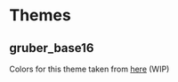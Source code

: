 # Themes 
## gruber_base16
Colors for this theme taken from [here]("https://wezfurlong.org/wezterm/colorschemes/g/index.html#gruber-base16") (WIP)
